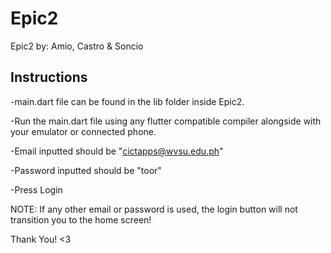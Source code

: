 # Epic2
Epic2 by: Amio, Castro &amp; Soncio

## Instructions

-main.dart file can be found in the lib folder inside Epic2.

-Run the main.dart file using any flutter compatible compiler alongside with your emulator or connected phone.

-Email inputted should be "cictapps@wvsu.edu.ph"

-Password inputted should be "toor"

-Press Login

NOTE:
If any other email or password is used, the login button will not transition you to the home screen!

Thank You! <3 

